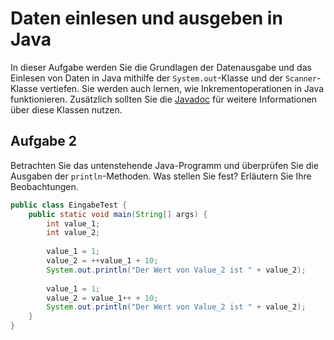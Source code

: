 # Daten einlesen und ausgeben in Java

In dieser Aufgabe werden Sie die Grundlagen der Datenausgabe und das Einlesen von Daten in Java mithilfe der `System.out`-Klasse und der `Scanner`-Klasse vertiefen. Sie werden auch lernen, wie Inkrementoperationen in Java funktionieren. Zusätzlich sollten Sie die [Javadoc](http://download-llnw.oracle.com/javase/6/docs/api/index.html) für weitere Informationen über diese Klassen nutzen.

## Aufgabe 2

Betrachten Sie das untenstehende Java-Programm und überprüfen Sie die Ausgaben der `println`-Methoden. Was stellen Sie fest? Erläutern Sie Ihre Beobachtungen.

```java
public class EingabeTest {
    public static void main(String[] args) {
        int value_1;
        int value_2;
        
        value_1 = 1;
        value_2 = ++value_1 + 10;
        System.out.println("Der Wert von Value_2 ist " + value_2);
        
        value_1 = 1;
        value_2 = value_1++ + 10;
        System.out.println("Der Wert von Value_2 ist " + value_2);
    }
}
